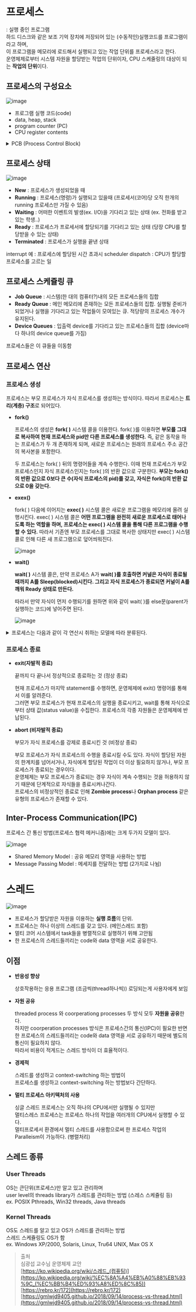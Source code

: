 # 프로세스

: 실행 중인 프로그램   
하드 디스크와 같은 보조 기억 장치에 저장되어 있는 (수동적인)실행코드를 프로그램이라고 하며,   
이 프로그램을 메모리에 로드해서 실행되고 있는 작업 단위를 프로세스라고 한다.   
운영체제로부터 시스템 자원을 할당받는 작업의 단위이자, CPU 스케줄링의 대상이 되는 **작업의 단위**이다.   

## 프로세스의 구성요소

![image](https://user-images.githubusercontent.com/41771874/163796410-1e6cc126-a064-4a87-bc35-0a6a68595995.png)

- 프로그램 실행 코드(code)
- data, heap, stack
- program counter (PC)
- CPU register contents
<details>
<summary>PCB (Process Control Block)</summary>

### PCB

Process Control Block.  
PCB는 운영 체제가 프로세스를 표현한 것이다. 
  
운영체제에 따라 PCB에 포함되는 항목이 다를 수 있지만, 일반적으로는 다음과 같은 정보가 포함되어 있다.

**PCB 포함 정보**

- Process number (process id = pid) : pcb 개수 만큼 프로세스 생성 가능
- program counter (PC) : 이 프로세스가 다음에 실행할 명령어의 주소를 가리킨다.
- CPU registers : 프로세스가 실행되는 중에 사용하던 레지스터, 누산기(accumulator), 색인 레지스터(index register), 스택 포인터(stack pointer)와 같은 레지스터의 값이 저장된다. 이전에 실행할 때 사용한 레지스터의 값을 보관해야 다음에 실행할 수 있기 때문에 자신이 사용하던 레지스터의 중간값을 보관한다.
- 프로세스 상태
- CPU 스케쥴링 정보 : 우선 순위, 최종 실행시각, CPU 점유시간 등
- 메모리 관리 정보 : 해당 프로세스의 주소 공간 등 (ex. memory limits)
- 프로세스 계정 정보 : 페이지 테이블, 스케줄링 큐 포인터, 소유자, 부모 등
- 입출력 상태 정보: 프로세스에 할당된 입출력장치 목록, 열린 파일 목록 등
</details>

## 프로세스 상태

![image](https://user-images.githubusercontent.com/41771874/163798552-205a4ac3-35a7-41a6-a31e-fcfa9a2790ea.png)

- **New** : 프로세스가 생성되었을 때
- **Running** : 프로세스(명령)가 실행되고 있을때 (프로세서(코어)당 오직 한개의 running 프로세스만 가질 수 있음)
- **Waiting** : 어떠한 이벤트의 발생(ex. I/O)을 기다리고 있는 상태 (ex. 전화를 받고 있는 학생..)
- **Ready** : 프로세스가 프로세서에 할당되기를 기다리고 있는 상태 (당장 CPU를 할당받을 수 있는 상태)
- **Terminated** : 프로세스가 실행을 끝낸 상태

interrupt 예 : 프로세스에 할당된 시간 초과시
scheduler dispatch : CPU가 할당할 프로세스를 고르는 일


## 프로세스 스케쥴링 큐

- **Job Queue** : 시스템(한 대의 컴퓨터?)내의 모든 프로세스들의 집합
- **Ready Queue** : 메인 메모리에 존재하는 모든 프로세스들의 집합. 
실행될 준비가 되었거나 실행을 기다리고 있는 작업들이 모여있는 큐. 적당량의 프로세스 개수가 유지된다.
- **Device Queues** : 입출력 device를 기다리고 있는 프로세스들의 집합 (device마다 하나의 device queue를 가짐)

프로세스들은 이 큐들을 이동함


## 프로세스 연산

### 프로세스 생성

프로세스는 부모 프로세스가 자식 프로세스를 생성하는 방식이다. 따라서 프로세스는 **트리(계층) 구조**로 되어있다.

- **fork()**
    
    프로세스의 생성은 **fork( )** 시스템 콜을 이용한다. fork( )를 이용하면 **부모를 그대로 복사하여 현재 프로세스와 pid만 다른 프로세스를 생성한다.** 즉, 같은 동작을 하는 프로세스가 두 개 존재하게 되며, 새로운 프로세스는 원래의 프로세스 주소 공간의 복사본을 포함한다.
    
    두 프로세스는 fork( ) 뒤의 명령어들을 계속 수행한다. 이때 현재 프로세스가 부모 프로세스인지 자식 프로세스인지는 fork( )의 반환 값으로 구분한다. **부모는 fork()의 반환 값으로 0보다 큰 수(자식 프로세스의 pid)를 갖고, 자식은 fork()의 반환 값으로 0을 갖는다.**
    
- **exex()**
    
    fork( ) 다음에 이어지는 **exec( )** 시스템 콜은 새로운 프로그램을 메모리에 올려 실행시킨다. exec( ) 시스템 콜은 **어떤 프로그램을 완전히 새로운 프로세스로 태어나도록 하는 역할을 하며, 프로세스는 exec( ) 시스템 콜을 통해 다른 프로그램을 수행할 수 있다.** 따라서 기존엔 부모 프로세스를 그대로 복사한 상태지만 exec( ) 시스템 콜로 인해 다른 새 프로그램으로 덮어씌워진다.
    
    ![image](https://user-images.githubusercontent.com/41771874/163798607-76cd7ca3-8f38-4e01-bcf3-e5edba4dc38f.png)


- **wait()**
    
    **wait( )** 시스템 콜은, 만약 프로세스 A가 **wait( )를 호출하면 커널은 자식이 종료될 때까지 A를 Sleep(blocked)시킨다. 그리고 자식 프로세스가 종료되면 커널이 A를 깨워 Ready 상태로 만든다.**
    
    따라서 만약 자식이 먼저 수행되기를 원하면 위와 같이 wait( )를 else문(parent가 실행하는 코드)에 넣어주면 된다.
    
    ![image](https://user-images.githubusercontent.com/41771874/163798643-a3cdf0ea-5b2d-47fb-b0e5-713500295419.png)
    
<details>
  <summary>프로세스는 다음과 같이 각 연산시 취하는 모델에 따라 분류된다. </summary>
  <br>
  
  **▶ 자원 공유 (Resource sharing option)**

  - 부모와 자식이 모든 자원을 공유하는 모델
  - 부모와 자식이 자원의 일부를 공유하는 모델
  - 전혀 공유하지 않는 모델

  **▶ 수행 (Execution)**

  - 부모와 자식이 공존하며 동시에 수행되는 모델
  - 자식이 종료될 때까지 부모가 기다리는 모델

  **▶ 주소 공간(Address space)**

  - 자식이 부모의 공간을 복제하는 모델
  - 자식이 해당 공간에 새로운 프로그램을 올리는 모델
</details>


### 프로세스 종료

- **exit(자발적 종료)**
    
    끝까지 다 끝나서 정상적으로 종료하는 것 (정상 종료)
    
    현재 프로세스가 마지막 statement를 수행하면, 운영체제에 exit() 명령어를 통해서 이를 알려준다.   
    그러면 부모 프로세스가 현재 프로세스의 실행을 종료시키고, wait를 통해 자식으로부터 상태 값(status value)을 수집한다. 프로세스의 각종 자원들은 운영체제에 반납된다.
    
- **abort (비자발적 종료)**
    
    부모가 자식 프로세스를 강제로 종료시킨 것 (비정상 종료)
    
    부모 프로세스가 자식 프로세스의 수행을 종료시킬 수도 있다. 자식이 할당된 자원의 한계치를 넘어서거나, 자식에게 할당된 작업이 더 이상 필요하지 않거나, 부모 프로세스가 종료되는 경우이다.   
    운영체제는 부모 프로세스가 종료되는 경우 자식이 계속 수행되는 것을 허용하지 않기 때문에 단계적으로 자식들을 종료시켜나간다.   
    프로세스의 비정상적인 종료로 인해 **Zombie process**나 **Orphan process** 같은 유형의 프로세스가 존재할 수 있다.
    

## Inter-Process Communication(IPC)

프로세스 간 통신 방법(프로세스 협력 메커니즘)에는 크게 두가지 모델이 있다.

![image](https://user-images.githubusercontent.com/41771874/163798741-a6cefbda-7890-47c8-803b-9b0b38227c0e.png)

- Shared Memory Model : 공유 메모리 영역을 사용하는 방법
- Message Passing Model : 메세지를 전달하는 방법 (2가지로 나뉨)

   
   

# 스레드

![image](https://user-images.githubusercontent.com/41771874/163798759-59ae64f0-42af-4a63-9f7f-6962a5a2c721.png)

- 프로세스가 할당받은 자원을 이용하는 **실행 흐름**의 단위.
- 프로세스는 하나 이상의 스레드를 갖고 있다. (메인스레드 포함)
- 멀티 코어 시스템에서 task들을 병렬적으로 실행하기 위해 고안됨
- 한 프로세스의 스레드들끼리는 code와 data 영역을 서로 공유한다.

## 이점

- **반응성 향상**
    
    상호작용하는 응용 프로그램 (조금씩(thread하나씩)) 로딩되는게 사용자에게 보임
    
- **자원 공유**
    
    threaded process 와 coorperationg processes 두 방식 모두 **자원을 공유**한다.  
    하지만 coorperation processes 방식은 프로세스간의 통신(IPC)이 필요한 반면   
    한 프로세스의 스레드들끼리는 code와 data 영역을 서로 공유하기 때문에 별도의 통신이 필요하지 않다.   
    따라서 비용이 적게드는 스레드 방식이 더 효율적이다.
    
- **경제적**
    
    스레드를 생성하고 context-switching 하는 방법이   
    프로세스를 생성하고 context-switching 하는 방법보다 간단하다.
    
- **멀티 프로세스 아키텍처의 사용**
    
    싱글 스레드 프로세스는 오직 하나의 CPU에서만 실행될 수 있지만   
    멀티스레스 프로세스는 프로세스 하나의 작업을 여러개의 CPU에서 실행할 수 있다.   
    멀티프로세서 환경에서 멀티 스레드를 사용함으로써 한 프로세스 작업의 Paralleism이 가능하다. (병렬처리)
    

## 스레드 종류

### User Threads

OS는 큰단위(프로세스)만 알고 있고 관리하며   
user level의 threads library가 스레드를 관리하는 방법 (스레스 스케쥴링 등)   
ex. POSIX Pthreads, Win32 threads, Java threads

### Kernel Threads

OS도 스레드를 알고 있고 OS가 스레드를 관리하는 방법   
스레드 스케쥴링도 OS가 함   
ex. Windows XP/2000, Solaris, Linux, Tru64 UNIX, Max OS X

   
   

> 출처    
> 심광섭 교수님 운영체제 교안   
> [https://ko.wikipedia.org/wiki/스레드_(컴퓨팅)](https://ko.wikipedia.org/wiki/%EC%8A%A4%EB%A0%88%EB%93%9C_(%EC%BB%B4%ED%93%A8%ED%8C%85))   
> [https://rebro.kr/172](https://rebro.kr/172)
> [https://gmlwjd9405.github.io/2018/09/14/process-vs-thread.html](https://gmlwjd9405.github.io/2018/09/14/process-vs-thread.html)
